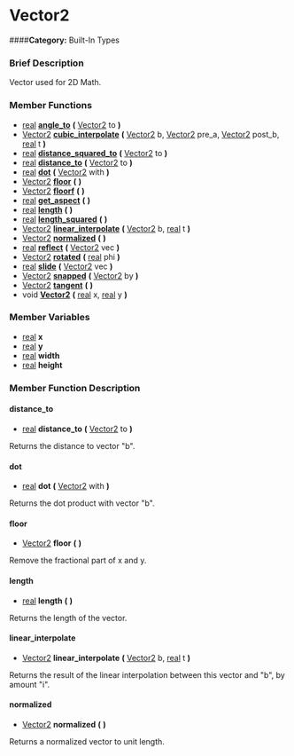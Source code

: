 #  Vector2  
####**Category:** Built-In Types

###  Brief Description  
Vector used for 2D Math.

###  Member Functions 
  * [real](class_real)  **[angle&#95;to](#angle_to)**  **(** [Vector2](class_vector2) to  **)**
  * [Vector2](class_vector2)  **[cubic&#95;interpolate](#cubic_interpolate)**  **(** [Vector2](class_vector2) b, [Vector2](class_vector2) pre_a, [Vector2](class_vector2) post_b, [real](class_real) t  **)**
  * [real](class_real)  **[distance&#95;squared&#95;to](#distance_squared_to)**  **(** [Vector2](class_vector2) to  **)**
  * [real](class_real)  **[distance&#95;to](#distance_to)**  **(** [Vector2](class_vector2) to  **)**
  * [real](class_real)  **[dot](#dot)**  **(** [Vector2](class_vector2) with  **)**
  * [Vector2](class_vector2)  **[floor](#floor)**  **(** **)**
  * [Vector2](class_vector2)  **[floorf](#floorf)**  **(** **)**
  * [real](class_real)  **[get&#95;aspect](#get_aspect)**  **(** **)**
  * [real](class_real)  **[length](#length)**  **(** **)**
  * [real](class_real)  **[length&#95;squared](#length_squared)**  **(** **)**
  * [Vector2](class_vector2)  **[linear&#95;interpolate](#linear_interpolate)**  **(** [Vector2](class_vector2) b, [real](class_real) t  **)**
  * [Vector2](class_vector2)  **[normalized](#normalized)**  **(** **)**
  * [real](class_real)  **[reflect](#reflect)**  **(** [Vector2](class_vector2) vec  **)**
  * [Vector2](class_vector2)  **[rotated](#rotated)**  **(** [real](class_real) phi  **)**
  * [real](class_real)  **[slide](#slide)**  **(** [Vector2](class_vector2) vec  **)**
  * [Vector2](class_vector2)  **[snapped](#snapped)**  **(** [Vector2](class_vector2) by  **)**
  * [Vector2](class_vector2)  **[tangent](#tangent)**  **(** **)**
  * void  **[Vector2](#Vector2)**  **(** [real](class_real) x, [real](class_real) y  **)**

###  Member Variables  
  * [real](class_real) **x**
  * [real](class_real) **y**
  * [real](class_real) **width**
  * [real](class_real) **height**

###  Member Function Description  

#### <a name="distance_to">distance_to</a>
  * [real](class_real)  **distance&#95;to**  **(** [Vector2](class_vector2) to  **)**

Returns the distance to vector "b".

#### <a name="dot">dot</a>
  * [real](class_real)  **dot**  **(** [Vector2](class_vector2) with  **)**

Returns the dot product with vector "b".

#### <a name="floor">floor</a>
  * [Vector2](class_vector2)  **floor**  **(** **)**

Remove the fractional part of x and y.

#### <a name="length">length</a>
  * [real](class_real)  **length**  **(** **)**

Returns the length of the vector.

#### <a name="linear_interpolate">linear_interpolate</a>
  * [Vector2](class_vector2)  **linear&#95;interpolate**  **(** [Vector2](class_vector2) b, [real](class_real) t  **)**

Returns the result of the linear interpolation between this vector and "b", by amount "i".

#### <a name="normalized">normalized</a>
  * [Vector2](class_vector2)  **normalized**  **(** **)**

Returns a normalized vector to unit length.
